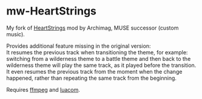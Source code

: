 # mw-HeartStrings
My fork of [HeartStrings](https://www.nexusmods.com/morrowind/mods/52965) mod by Archimag, MUSE successor (custom music).

Provides additional feature missing in the original version:  
It resumes the previous track when transitioning the theme, for example: switching from a wilderness theme to a battle theme and then back to the wilderness theme will play the same track, as it played before the transition. It even resumes the previous track from the moment when the change happened, rather than repeating the same track from the beginning.

Requires [ffmpeg](https://www.ffmpeg.org/) and [luacom](https://github.com/the-overdriven/mw-HeartStrings/blob/main/luacom.dll).
